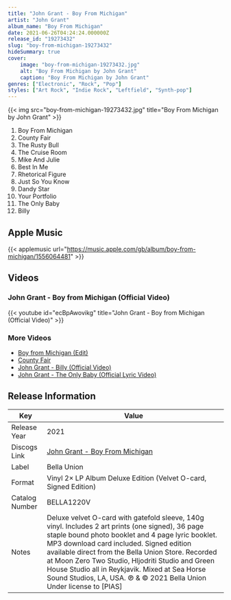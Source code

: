 ```yaml
---
title: "John Grant - Boy From Michigan"
artist: "John Grant"
album_name: "Boy From Michigan"
date: 2021-06-26T04:24:24.000000Z
release_id: "19273432"
slug: "boy-from-michigan-19273432"
hideSummary: true
cover:
    image: "boy-from-michigan-19273432.jpg"
    alt: "Boy From Michigan by John Grant"
    caption: "Boy From Michigan by John Grant"
genres: ["Electronic", "Rock", "Pop"]
styles: ["Art Rock", "Indie Rock", "Leftfield", "Synth-pop"]
---
```


{{< img src="boy-from-michigan-19273432.jpg" title="Boy From Michigan by John Grant" >}}

<!-- section break -->

1. Boy From Michigan
2. County Fair
3. The Rusty Bull
4. The Cruise Room
5. Mike And Julie
6. Best In Me
7. Rhetorical Figure
8. Just So You Know
9. Dandy Star
10. Your Portfolio
11. The Only Baby
12. Billy

<!-- section break -->




## Apple Music
{{< applemusic url="https://music.apple.com/gb/album/boy-from-michigan/1556064481" >}}





## Videos
### John Grant - Boy from Michigan (Official Video)
{{< youtube id="ecBpAwovikg" title="John Grant - Boy from Michigan (Official Video)" >}}<br>

### More Videos

- [Boy from Michigan (Edit)](https://www.youtube.com/watch?v=7MeIAn1vlcs)
- [County Fair](https://www.youtube.com/watch?v=DonNLCCbl3c)
- [John Grant - Billy (Official Video)](https://www.youtube.com/watch?v=6eHAg7TuYjw)
- [John Grant - The Only Baby (Official Lyric Video)](https://www.youtube.com/watch?v=Lit7cPfkUYo)


## Release Information
|  Key           | Value                                                |
| ---------------| ---------------------------------------------------- |
| Release Year   | 2021                                   |
| Discogs Link   | [John Grant - Boy From Michigan](https://www.discogs.com/release/19273432-John-Grant-Boy-From-Michigan) |
| Label          | Bella Union |
| Format         | Vinyl 2× LP Album Deluxe Edition (Velvet O-card, Signed Edition) |
| Catalog Number | BELLA1220V |
| Notes | Deluxe velvet O-card with gatefold sleeve, 140g vinyl. Includes 2 art prints (one signed), 36 page staple bound photo booklet and 4 page lyric booklet. MP3 download card included.  Signed edition available direct from the Bella Union Store.  Recorded at Moon Zero Two Studio, Hljodriti Studio and Green House Studio all in Reykjavik. Mixed at Sea Horse Sound Studios, LA, USA.  ℗ & © 2021 Bella Union Under license to [PIAS] |